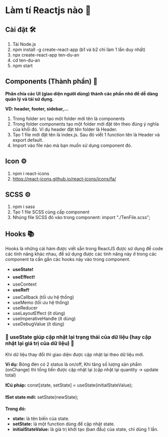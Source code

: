 # Làm tí Reactjs nào 🤣

## Cài đặt 🛠

1. Tải Node.js
2. npm install -g create-react-app (b1 và b2 chỉ làm 1 lần duy nhất)
3. npx create-react-app ten-du-an
4. cd ten-du-an
5. npm start

## Components (Thành phần) 📒

**Phân chia các UI (giao diện người dùng) thành các phần nhỏ để dễ dàng quản lý và tái sử dụng.**

**VD: header, footer, sidebar,...**

1. Trong folder src tạo một folder mới tên là components
2. Trong folder components tạo một folder mới đặt tên theo đúng ý nghĩa của khối đó. Ví dụ header đặt tên folder là Header.
3. Tạo 1 file mới đặt tên là index.js. Sau đó viết 1 function tên là Header và export default.
4. Import vào file nào mà bạn muốn sử dụng component đó.

## Icon ⚙

1. npm i react-icons
2. https://react-icons.github.io/react-icons/icons/fa/

## SCSS ⚙

1. npm i sass
2. Tạo 1 file SCSS cùng cấp component
3. Nhúng file SCSS đó vào trong component: import "./TenFile.scss";

## Hooks 📚

Hooks là những cái hàm được viết sẵn trong ReactJS được sử dụng để code các tính năng khác nhau, để sử dụng được các tính năng này ở trong các component ta cần gắn các hooks này vào trong component.


- **useState**❗
- **useEffect**❗
- useContext
- **useRef**❗
- useCallback (tối ưu hệ thống)
- useMemo (tối ưu hệ thống)
- useReducer
- useLayoutEffect (ít dùng)
- useImperativeHandle (ít dùng)
- useDebugValue (ít dùng)

 ### 📙 **useState** giúp cập nhật lại trạng thái của dữ liệu (hay cập nhật lại giá trị của dữ liệu) 📙
Khi dữ liệu thay đổi thì giao diện được cập nhật lại theo dữ liệu mới.

**Ví dụ:** Bóng đèn có 2 status là on/off, Khi tăng số lượng sản phẩm (onChange) thì tổng tiền được cập nhật lại (cập nhật lại quantity -> update total)

**❗Cú pháp:** const[state, setState] = useState(initialStateValue);

**❗Set state mới:** setState(newState);

**Trong đó:** 

- **state:** là tên biến của state.
- **setState:** là một function dùng để cập nhật state.
- **initialStateValue:** là giá trị khởi tạo (ban đầu) của state, chỉ dùng 1 lần.
